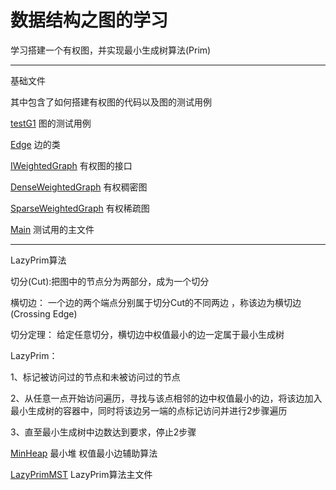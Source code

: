 # 数据结构之图的学习

学习搭建一个有权图，并实现最小生成树算法(Prim)

---
基础文件

其中包含了如何搭建有权图的代码以及图的测试用例

[testG1](./testG1.txt) 图的测试用例

[Edge](./src/com/nino/graph/Edge.java) 边的类

[IWeightedGraph](./src/com/nino/graph/IWeightedGraph.java) 有权图的接口

[DenseWeightedGraph](./src/com/nino/graph/DenseWeightedGraph.java) 有权稠密图

[SparseWeightedGraph](./src/com/nino/graph/SparseWeightedGraph.java) 有权稀疏图

[Main](./src/com/nino/graph/Main.java) 测试用的主文件

---

LazyPrim算法

切分(Cut):把图中的节点分为两部分，成为一个切分 

横切边： 一个边的两个端点分别属于切分Cut的不同两边 ，称该边为横切边(Crossing Edge)

切分定理： 给定任意切分，横切边中权值最小的边一定属于最小生成树 

LazyPrim：

1、标记被访问过的节点和未被访问过的节点

2、从任意一点开始访问遍历，寻找与该点相邻的边中权值最小的边，将该边加入最小生成树的容器中，同时将该边另一端的点标记访问并进行2步骤遍历

3、直至最小生成树中边数达到要求，停止2步骤

[MinHeap](./src/com/nino/graph/MinHeap.java) 最小堆 权值最小边辅助算法

[LazyPrimMST](./src/com/nino/graph/LazyPrimMST.java) LazyPrim算法主文件